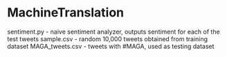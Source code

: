 # MachineTranslation

sentiment.py - naive sentiment analyzer, outputs sentiment for each of the test tweets
sample.csv - random 10,000 tweets obtained from training dataset
MAGA_tweets.csv - tweets with #MAGA, used as testing dataset